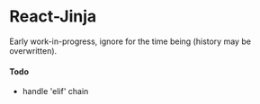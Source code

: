 # React-Jinja

Early work-in-progress, ignore for the time being (history may be overwritten).

#### Todo

* handle 'elif' chain
